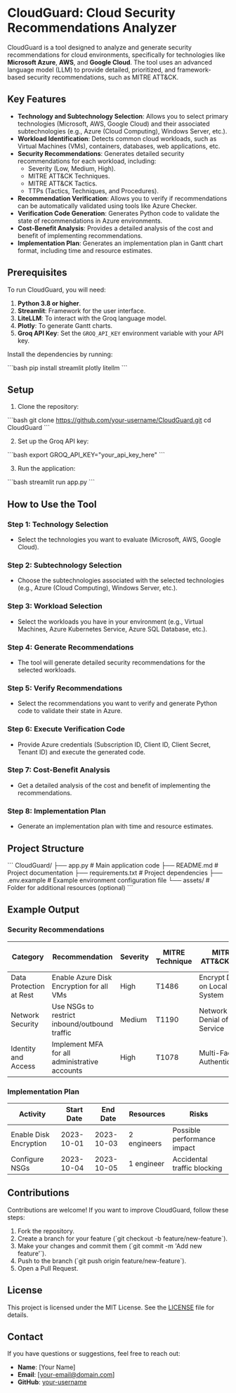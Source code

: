 # CloudGuard: Cloud Security Recommendations Analyzer

CloudGuard is a tool designed to analyze and generate security recommendations for cloud environments, specifically for technologies like **Microsoft Azure**, **AWS**, and **Google Cloud**. The tool uses an advanced language model (LLM) to provide detailed, prioritized, and framework-based security recommendations, such as MITRE ATT&CK.

## Key Features

- **Technology and Subtechnology Selection**: Allows you to select primary technologies (Microsoft, AWS, Google Cloud) and their associated subtechnologies (e.g., Azure (Cloud Computing), Windows Server, etc.).
- **Workload Identification**: Detects common cloud workloads, such as Virtual Machines (VMs), containers, databases, web applications, etc.
- **Security Recommendations**: Generates detailed security recommendations for each workload, including:
  - Severity (Low, Medium, High).
  - MITRE ATT&CK Techniques.
  - MITRE ATT&CK Tactics.
  - TTPs (Tactics, Techniques, and Procedures).
- **Recommendation Verification**: Allows you to verify if recommendations can be automatically validated using tools like Azure Checker.
- **Verification Code Generation**: Generates Python code to validate the state of recommendations in Azure environments.
- **Cost-Benefit Analysis**: Provides a detailed analysis of the cost and benefit of implementing recommendations.
- **Implementation Plan**: Generates an implementation plan in Gantt chart format, including time and resource estimates.

## Prerequisites

To run CloudGuard, you will need:

1. **Python 3.8 or higher**.
2. **Streamlit**: Framework for the user interface.
3. **LiteLLM**: To interact with the Groq language model.
4. **Plotly**: To generate Gantt charts.
5. **Groq API Key**: Set the `GROQ_API_KEY` environment variable with your API key.

Install the dependencies by running:

\`\`\`bash
pip install streamlit plotly litellm
\`\`\`

## Setup

1. Clone the repository:

\`\`\`bash
git clone https://github.com/your-username/CloudGuard.git
cd CloudGuard
\`\`\`

2. Set up the Groq API key:

\`\`\`bash
export GROQ_API_KEY="your_api_key_here"
\`\`\`

3. Run the application:

\`\`\`bash
streamlit run app.py
\`\`\`

## How to Use the Tool

### Step 1: Technology Selection
- Select the technologies you want to evaluate (Microsoft, AWS, Google Cloud).

### Step 2: Subtechnology Selection
- Choose the subtechnologies associated with the selected technologies (e.g., Azure (Cloud Computing), Windows Server, etc.).

### Step 3: Workload Selection
- Select the workloads you have in your environment (e.g., Virtual Machines, Azure Kubernetes Service, Azure SQL Database, etc.).

### Step 4: Generate Recommendations
- The tool will generate detailed security recommendations for the selected workloads.

### Step 5: Verify Recommendations
- Select the recommendations you want to verify and generate Python code to validate their state in Azure.

### Step 6: Execute Verification Code
- Provide Azure credentials (Subscription ID, Client ID, Client Secret, Tenant ID) and execute the generated code.

### Step 7: Cost-Benefit Analysis
- Get a detailed analysis of the cost and benefit of implementing the recommendations.

### Step 8: Implementation Plan
- Generate an implementation plan with time and resource estimates.

## Project Structure

\`\`\`
CloudGuard/
├── app.py                  # Main application code
├── README.md               # Project documentation
├── requirements.txt        # Project dependencies
├── .env.example            # Example environment configuration file
└── assets/                 # Folder for additional resources (optional)
\`\`\`

## Example Output

### Security Recommendations
| Category                  | Recommendation                                      | Severity | MITRE Technique | MITRE ATT&CK TTP          | MITRE ATT&CK Tactic |
|---------------------------|----------------------------------------------------|----------|-----------------|---------------------------|---------------------|
| Data Protection at Rest   | Enable Azure Disk Encryption for all VMs           | High     | T1486           | Encrypt Data on Local System | Impact             |
| Network Security          | Use NSGs to restrict inbound/outbound traffic      | Medium   | T1190           | Network Denial of Service  | Initial Access     |
| Identity and Access       | Implement MFA for all administrative accounts      | High     | T1078           | Multi-Factor Authentication | Defense Evasion    |

### Implementation Plan
| Activity                  | Start Date   | End Date     | Resources       | Risks                        |
|---------------------------|--------------|--------------|-----------------|------------------------------|
| Enable Disk Encryption    | 2023-10-01   | 2023-10-03   | 2 engineers     | Possible performance impact  |
| Configure NSGs            | 2023-10-04   | 2023-10-05   | 1 engineer      | Accidental traffic blocking  |

## Contributions

Contributions are welcome! If you want to improve CloudGuard, follow these steps:

1. Fork the repository.
2. Create a branch for your feature (\`git checkout -b feature/new-feature\`).
3. Make your changes and commit them (\`git commit -m 'Add new feature'\`).
4. Push to the branch (\`git push origin feature/new-feature\`).
5. Open a Pull Request.

## License

This project is licensed under the MIT License. See the [LICENSE](LICENSE) file for details.

## Contact

If you have questions or suggestions, feel free to reach out:

- **Name**: [Your Name]
- **Email**: [your-email@domain.com]
- **GitHub**: [your-username](https://github.com/your-username)